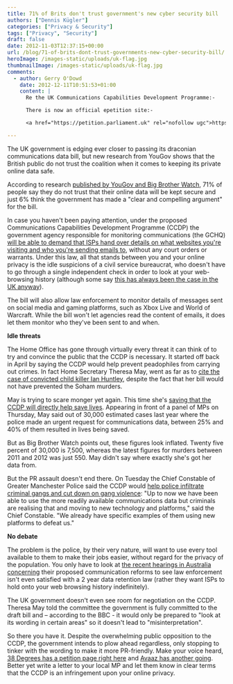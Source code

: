 ```yaml
---
title: 71% of Brits don't trust government's new cyber security bill
authors: ["Dennis Kügler"]
categories: ["Privacy & Security"]
tags: ["Privacy", "Security"]
draft: false
date: 2012-11-03T12:37:15+00:00
url: /blog/71-of-brits-dont-trust-governments-new-cyber-security-bill/
heroImage: /images-static/uploads/uk-flag.jpg
thumbnailImage: /images-static/uploads/uk-flag.jpg
comments:
  - author: Gerry O'Dowd
    date: 2012-12-11T10:51:53+01:00
    content: |
      Re the UK Communications Capabilities Development Programme:-

      There is now an official epetition site:-

      <a href="https://petition.parliament.uk" rel="nofollow ugc">https://petition.parliament.uk</a>

---
```

The UK government is edging ever closer to passing its draconian communications data bill, but new research from YouGov shows that the British public do not trust the coalition when it comes to keeping its private online data safe.

According to research [published by YouGov and Big Brother Watch][1], 71% of people say they do not trust that their online data will be kept secure and just 6% think the government has made a "clear and compelling argument" for the bill.

In case you haven't been paying attention, under the proposed Communications Capabilities Development Programme (CCDP) the government agency responsible for monitoring communications (the GCHQ) [will be able to demand that ISPs hand over details on what websites you're visiting and who you're sending emails to][2], without any court orders or warrants. Under this law, all that stands between you and your online privacy is the idle suspicions of a civil service bureaucrat, who doesn't have to go through a single independent check in order to look at your web-browsing history (although some say [this has always been the case in the UK anyway][3]).

The bill will also allow law enforcement to monitor details of messages sent on social media and gaming platforms, such as Xbox Live and World of Warcraft. While the bill won't let agencies read the content of emails, it does let them monitor who they've been sent to and when.

**Idle threats**

The Home Office has gone through virtually every threat it can think of to try and convince the public that the CCDP is necessary. It started off back in April by saying the CCDP would help prevent peadophiles from carrying out crimes. In fact Home Secretary Theresa May, went as far as to [cite the case of convicted child killer Ian Huntley][4], despite the fact that her bill would not have prevented the Soham murders.

May is trying to scare monger yet again. This time she's [saying that the CCDP will directly help save lives][5]. Appearing in front of a panel of MPs on Thursday, May said out of 30,000 estimated cases last year where the police made an urgent request for communications data, between 25% and 40% of them resulted in lives being saved.

But as Big Brother Watch points out, these figures look inflated. Twenty five percent of 30,000 is 7,500, whereas the latest figures for murders between 2011 and 2012 was just 550. May didn't say where exactly she's got her data from.

But the PR assault doesn't end there. On Tuesday the Chief Constable of Greater Manchester Police said the CCDP would [help police infiltrate criminal gangs and cut down on gang violence][6]: "Up to now we have been able to use the more readily available communications data but criminals are realising that and moving to new technology and platforms," said the Chief Constable. "We already have specific examples of them using new platforms to defeat us."

**No debate**

The problem is the police, by their very nature, will want to use every tool available to them to make their jobs easier, without regard for the privacy of the population. You only have to look at [the recent hearings in Australia concerning][7] their proposed communication reforms to see law enforcement isn't even satisfied with a 2 year data retention law (rather they want ISPs to hold onto your web browsing history indefinitely).

The UK government doesn't even see room for negotiation on the CCDP. Theresa May told the committee the government is fully committed to the draft bill and – according to the BBC - it would only be prepared to "look at its wording in certain areas" so it doesn't lead to "misinterpretation".

So there you have it. Despite the overwhelming public opposition to the CCDP, the government intends to plow ahead regardless, only stopping to tinker with the wording to make it more PR-friendly. Make your voice heard, [38 Degrees has a petition page right here][8] and [Avaaz has another going][9]. Better yet write a letter to your local MP and let them know in clear terms that the CCDP is an infringement upon your online privacy.

 [1]: http://www.bigbrotherwatch.org.uk/home/2012/10/public-dont-trust-snoopers-charter-and-say-its-a-waste-of-money.html#.UJULtBKP8xA
 [2]: http://www.bbc.co.uk/news/uk-politics-17590363
 [3]: http://www.bigbrotherwatch.org.uk/home/2012/06/communications-data-bill-misdirection.html#.UJULvxKP8xA
 [4]: http://www.bbc.co.uk/news/uk-politics-17576745
 [5]: http://www.bbc.co.uk/news/uk-politics-20157059
 [6]: http://www.bbc.co.uk/news/uk-politics-20141737
 [7]: /blog/australian-data-retention-debate-heats-up/
 [8]: https://secure.38degrees.org.uk/page/s/stop-government-snooping#petition
 [9]: http://www.avaaz.org/en/stop_the_big_brother_law_a/?vc
